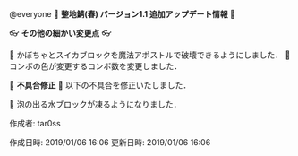 @everyone 
:cherry_blossom:  **__整地鯖(春) バージョン1.1  追加アップデート情報__** :cherry_blossom:



:eyeglasses: **__その他の細かい変更点__** :eyeglasses:

:diamond_shape_with_a_dot_inside: かぼちゃとスイカブロックを魔法アポストルで破壊できるようにしました．
:diamond_shape_with_a_dot_inside: コンボの色が変更するコンボ数を変更しました．


:bow: **__不具合修正__** :bow: 
以下の不具合を修正いたしました．

:diamond_shape_with_a_dot_inside: 泡の出る水ブロックが凍るようになりました．

作成者: tar0ss

作成日時: 2019/01/06 16:06
更新日時: 2019/01/06 16:06